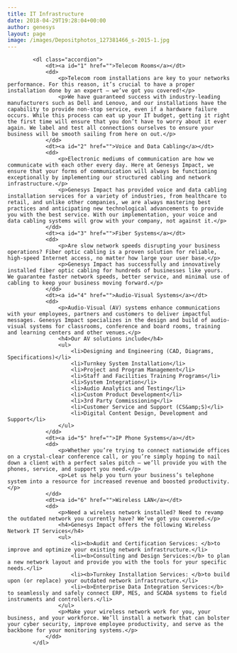 ```yaml
---
title: IT Infrastructure
date: 2018-04-29T19:28:04+00:00
author: genesys
layout: page
image: /images/Depositphotos_127381466_s-2015-1.jpg
---
```


            <dl class="accordion">
                <dt><a id="1" href="">Telecom Rooms</a></dt>
                <dd>
                    <p>Telecom room installations are key to your networks performance. For this reason, it’s crucial to have a proper installation done by an expert — we’ve got you covered!</p>
                    <p>We have guaranteed success with industry-leading manufacturers such as Dell and Lenovo, and our installations have the capability to provide non-stop service, even if a hardware failure occurs. While this process can eat up your IT budget, getting it right the first time will ensure that you don’t have to worry about it ever again. We label and test all connections ourselves to ensure your business will be smooth sailing from here on out.</p>
                </dd>
                <dt><a id="2" href="">Voice and Data Cabling</a></dt>
                <dd>
                    <p>Electronic mediums of communication are how we communicate with each other every day. Here at Genesys Impact, we ensure that your forms of communication will always be functioning exceptionally by implementing our structured cabling and network infrastructure.</p>
                    <p>Genesys Impact has provided voice and data cabling installation services for a variety of industries, from healthcare to retail, and unlike other companies, we are always mastering best practices and anticipating new technological advancements to provide you with the best service. With our implementation, your voice and data cabling systems will grow with your company, not against it.</p>
                </dd>
                <dt><a id="3" href="">Fiber Systems</a></dt>
                <dd>
                    <p>Are slow network speeds disrupting your business operations? Fiber optic cabling is a proven solution for reliable, high-speed Internet access, no matter how large your user base.</p>
                    <p>Genesys Impact has successfully and innovatively installed fiber optic cabling for hundreds of businesses like yours. We guarantee faster network speeds, better service, and minimal use of cabling to keep your business moving forward.</p>
                </dd>
                <dt><a id="4" href="">Audio-Visual Systems</a></dt>
                <dd>
                    <p>Audio-Visual (AV) systems enhance communications with your employees, partners and customers to deliver impactful messages. Genesys Impact specializes in the design and build of audio-visual systems for classrooms, conference and board rooms, training and learning centers and other venues.</p>
                    <h4>Our AV solutions include</h4>
                    <ul>
                     	<li>Designing and Engineering (CAD, Diagrams, Specifications)</li>
                     	<li>Turnkey System Installation</li>
                     	<li>Project and Program Management</li>
                     	<li>Staff and Facilities Training Programs</li>
                     	<li>System Integration</li>
                     	<li>Audio Analytics and Testing</li>
                     	<li>Custom Product Development</li>
                     	<li>3rd Party Commissioning</li>
                     	<li>Customer Service and Support (CS&amp;S)</li>
                     	<li>Digital Content Design, Development and Support</li>
                    </ul>
                </dd>
                <dt><a id="5" href="">IP Phone Systems</a></dt>
                <dd>
                    <p>Whether you’re trying to connect nationwide offices on a crystal-clear conference call, or you’re simply hoping to nail down a client with a perfect sales pitch — we’ll provide you with the phones, service, and support you need.</p>
                    <p>Let us help you turn your business’s telephone system into a resource for increased revenue and boosted productivity.</p>
                </dd>
                <dt><a id="6" href="">Wireless LAN</a></dt>
                <dd>
                    <p>Need a wireless network installed? Need to revamp the outdated network you currently have? We’ve got you covered.</p>
                    <h4>Genesys Impact offers the following Wireless Network IT Services</h4>
                    <ul>
                     	<li><b>Audit and Certification Services: </b>to improve and optimize your existing network infrastructure.</li>
                     	<li><b>Consulting and Design Services:</b> to plan a new network layout and provide you with the tools for your specific needs.</li>
                     	<li><b>Turnkey Installation Services: </b>to build upon (or replace) your outdated network infrastructure.</li>
                     	<li><b>Enterprise Data Integration Services:</b> to seamlessly and safely connect ERP, MES, and SCADA systems to field instruments and controllers.</li>
                    </ul>
                    <p>Make your wireless network work for you, your business, and your workforce. We’ll install a network that can bolster your cyber security, improve employee productivity, and serve as the backbone for your monitoring systems.</p>
                </dd>
            </dl>